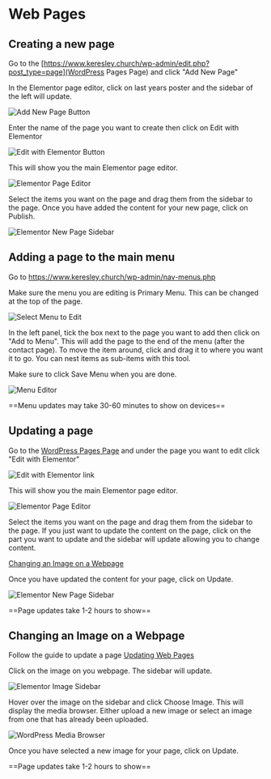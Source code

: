 # Web Pages
## Creating a new page

Go to the [https://www.keresley.church/wp-admin/edit.php?post_type=page](WordPress Pages Page) and click "Add New Page" 

In the Elementor page editor, click on last years poster and the sidebar of the left will update. 

![Add New Page Button](newpagebutton.png)

Enter the name of the page you want to create then click on Edit with Elementor

![Edit with Elementor Button](editwithelementor.png)

This will show you the main Elementor page editor.

![Elementor Page Editor](newpageeditor.png)

Select the items you want on the page and drag them from the sidebar to the page. Once you have added the content for your new page, click on Publish.

![Elementor New Page Sidebar](elementornewpagesidebar.png)

## Adding a page to the main menu

Go to https://www.keresley.church/wp-admin/nav-menus.php

Make sure the menu you are editing is Primary Menu. This can be changed at the top of the page.

![Select Menu to Edit](selectmenu.png)

In the left panel, tick the box next to the page you want to add then click on "Add to Menu". This will add the page to the end of the menu (after the contact page). To move the item around, click and drag it to where you want it to go. You can nest items as sub-items with this tool.

Make sure to click Save Menu when you are done.

![Menu Editor](menueditor.png)

==Menu updates may take 30-60 minutes to show on devices==

## Updating a page

Go to the [WordPress Pages Page](https://www.keresley.church/wp-admin/edit.php?post_type=page) and under the page you want to edit click "Edit with Elementor"

![Edit with Elementor link](editwithelementor-1.png)

This will show you the main Elementor page editor.

![Elementor Page Editor](newpageeditor.png)

Select the items you want on the page and drag them from the sidebar to the page. If you just want to update the content on the page, click on the part you want to update and the sidebar will update allowing you to change content.

[Changing an Image on a Webpage](#changing-an-image-on-a-webpage)

Once you have updated the content for your page, click on Update.

![Elementor New Page Sidebar](elementornewpagesidebar.png)

==Page updates take 1-2 hours to show==

## Changing an Image on a Webpage

Follow the guide to update a page [Updating Web Pages](#updating-a-page)

Click on the image on you webpage. The sidebar will update.

![Elementor Image Sidebar](elementorsidebarimage.png)

Hover over the image on the sidebar and click Choose Image. This will display the media browser. Either upload a new image or select an image from one that has already been uploaded.

![WordPress Media Browser](mediabrowser.png)

Once you have selected a new image for your page, click on Update.

==Page updates take 1-2 hours to show==